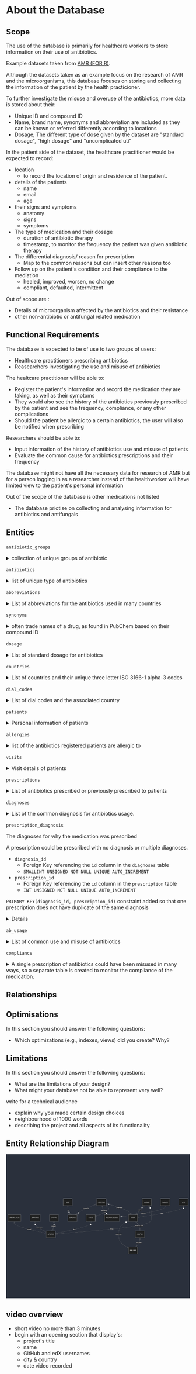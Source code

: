 # About the Database
## Scope
The use of the database is primarily for healthcare workers to store information on their use of antibiotics.

Example datasets taken from [AMR (FOR R)](https://msberends.github.io/AMR/index.html).

Although the datasets taken as an example focus on the research of AMR and the microorganisms, this database focuses on storing and collecting the information of the patient by the health practicioner.


To further investigate the misuse and overuse of the antibiotics, more data is stored about their:
- Unique ID and compound ID
- Name, brand name, synonyms and abbreviation are included as they can be known or referred differently according to locations
- Dosage; The different type of dose given by the dataset are "standard  dosage", "high dosage" and "uncomplicated uti"

In the patient side of the dataset, the healthcare practitioner would be expected to record:
- location
    - to record the location of origin and residence of the patient.
- details of the patients
    - name
    - email
    - age
- their signs and symptoms
    - anatomy
    - signs
    - symptoms
- The type of medication and their dosage
    - duration of antibiotic therapy
    - timestamp, to monitor the frequency the patient was given antibiotic therapy
- The differential diagnosis/ reason for prescription
    - Map to the common reasons but can insert other reasons too
- Follow up on the patient's condition and their compliance to the mediation
    - healed, improved, worsen, no change
    - compliant, defaulted, intermittent

Out of scope are :
- Details of microorganism affected by the antibiotics and their resistance
- other non-antibiotic or antifungal related medication

## Functional Requirements

The database is expected to be of use to two groups of users:
- Healthcare practitioners prescribing antibiotics
- Reasearchers investigating the use and misuse of antibiotics

The healtcare practitioner will be able to:
- Register the patient's information and record the medication they are taking, as well as their symptoms
- They would also see the history of the antibiotics previously prescribed by the patient and see the frequency, compliance, or any other complications
- Should the patient be allergic to a certain antibiotics, the user will also be notified when prescribing

Researchers should be able to:
- Input information of the history of antibiotics use and misuse of patients
- Evaluate the common cause for antibiotics prescriptions and their frequency

The database might not have all the necessary data for research of AMR but for a person logging in as a researcher instead of the healthworker will have limited view to the patient's personal information

Out of the scope of the database is other medications not listed
- The database priotise on collecting and analysing information for antibiotics and antifungals

## Entities

`antibiotic_groups`
<details>
<summary>collection of unique groups of antibiotic</summary>

- `id`
    - Primary Key
    - `SMALL UNSIGNED NOT NULL`
- `name`
    - short and concise group name based on WHONET and WHOCC
    - `VARCHAR(32) NOT NULL`
</details>

`antibiotics`
<details>
<summary>list of unique type of antibiotics</summary>

- `ab`
    - Antibiotic ID
    - The official EARS-Net (European Antimicrobial Resistance Surveillance Network) codes where available, unique
    - Primary Key
    - `CHAR(5) NOT NULL UNIQUE`
    - The official code for antibiotics are the unique combination of 3 letters, so the data type of `CHAR(3)` is used.
- `cid`
    - Compound ID as found in PubChem, unique
    - `INT UNSIGNED UNIQUE`
    - Although unique, some antibiotics in the dataset does not have a compound ID so they `NULL` value is allowed
- `name`
    - Official name as used by WHONET/EARS-Net or the WHO, unique.
    - `VARCHAR(64) UNIQUE`
- `group_id`
    - Foreign Key to `antibiotic_groups`'s `id`
    - `SMALL UNSIGNED NOT NULL`
</details>

`abbreviations`
<details>
<summary>List of abbreviations for the antibiotics used in many countries</summary>

- `id`
    - Primary Key
    - `SMALLINT UNSIGNED NOT NULL UNIQUE AUTO_INCREMENT`
    - 484 abbreviations in the dataset so `SMALLINT` is used
- `ab`
    - Foreign Key to the unique ID of the antibiotic related to the `ab` column on the `antibiotics` table
    - `CHAR(3) NOT NULL`
- `abbreviation`
    - abbreviated name
    - `VARCHAR(32) NOT NULL`
</details>

`synonyms`
<details>
<summary>often trade names of a drug, as found in PubChem based on their compound ID</summary>

- `id`
    - Primary Key
    - `SMALLINT UNSIGNED NOT NULL UNIQUE AUTO_INCREMENT`
    - 5933 synonyms in the dataset so `SMALLINT` is used
- `ab`
    - Foreign Key to the unique ID of the antibiotic related to the `ab` column on the `antibiotics` table
    - `CHAR(3) NOT NULL`
- `synonym`
    - The other name of the drug
    - `VARCHAR(32) NOT NULL`
</details>


`dosage`
<details>
<summary>List of standard dosage for antibiotics</summary>

- `id`
    - Primary Key
    - `SMALLINT UNSIGNED NOT NULL UNIQUE AUTO_INCREMENT`
- `ab`
    -  Foreign Key referencing the `ab` column in the `antibiotics` table
- `type`
    - `ENUM('standard_dosage','high_dosage','uncomplicated_uti')`
    - Three types of dosage based on the dataset
- `dose`
    - There are variable ranges of doses either in gram, MU, mg/kg or a combination of different dose for antibiotics that are a combination of different material.
    - Thus, `VARCHAR` is used to include units of the dosage in the value
    - `VARCHAR(24) NOT NULL`
- `dose_times`
    - `TINYINT UNSIGNED`
    - Number of times dose must be administered
- `administration`
    - `ENUM('iv','oral','im')`
    - Allowed NULL because of some missing information in the csv dataset

</details>


`countries`
<details>
<summary>List of countries and their unique three letter ISO 3166-1 alpha-3 codes </summary>

- `code`
    - Primary key
    - `CHAR(3) UNIQUE NOT NULL`
    - Added constraint to ensure the value inserted into this column is always uppercase
- `name`
    - The official english name of a country

</details>

`dial_codes`
<details>
<summary>List of dial codes and the associated country</summary>

Separated from the `countries` table as there are some countries that share dial codes and some that have multiple

- `id`
    - Primary Key
    - `SMALLINT UNSIGNED NOT NULL UNIQUE AUTO_INCREMENT`
- `dial`
    - The dial code of the country without any '-' symbol.
    - `SMALLINT UNSIGNED NOT NULL`
- `country_code`
    - Foreign Key referencing the `code` column in the `countries` table

Added a unique constraint to ensure that there is no duplicate row of a country with a similar dial code.

</details>

`patients`
<details>
<summary>Personal information of patients</summary>

- `id`
    - Primary Key
    - `INT UNSIGNED NOT NULL UNIQUE AUTO_INCREMENT`
- `full_name`
    - Full name of the patient
    - Although it is common for name of a person to be stored into first name and last name, this information is stored this way to take into consideration for cultures that does not have a surname or last name. From my experience living in Malaysia, where many does not have a last name and instead have their father's name following their first name, there had always been confusion on what should be included in the last name section of a formal form. This results in inconsistencies with the name in a particular form and the name in the National Identification Card.
    - `VARCHAR(100) NOT NULL`
- `email`
    - email of the patient, allowed `NULL` to take into consideration for patients without one.
    - `VARCHAR(100)`
- `dial_code_id`
    - Foreign key, referencing the `id` column in the `dial_codes` table
    - `SMALLINT UNSIGNED`
- `phone`
    - `VARCHAR(15)`
    - `CONSTRAINT digits_only_phone CHECK(phone is NULL or phone regexp '^[0-9]+$')`
    - Used `VARCHAR` instead of int to take into consideration of phone numbers that need to be stored with 0 as the leading character.
    - Constraint added to only allow digits to be stored in this column.
- `birth_date`
    - `DATE NOT NULL`
    - Stored in 'YYYY-MM-DD' format.
- `resident_country_code`
    - Foreign Key referencing the `code` column in the `countries` table
    - `CHAR(3) NOT NULL`
- `birth_country_code`
    - Foreign Key referencing the `code` column in the `countries` table
    - `CHAR(3) NOT NULL`
- `deleted`
    - 0 for false, 1 for true
    - `TINYINT UNSIGNED CHECK(deleted = 1 OR deleted = 0) DEFAULT 0`
    - Constraint added to only allow 1 or 0 only 

```
CONSTRAINT phone_dial_constraint CHECK (
    (phone IS NULL AND dial_code_id IS NULL)
    OR (phone IS NOT NULL AND dial_code_id IS NOT NULL)
)
```
The above constraint ensures that when a phone number is input, the dial code should also be input and vice versa. Otherwise if a patient does not have a phone number, both columns are allowed NULL values

</details>

`allergies`
<details>
<summary>list of the antibiotics registered patients are allergic to</summary>

- `id`
    - Primary Key 
    - `INT UNSIGNED NOT NULL UNIQUE AUTO_INCREMENT`
- `patient_id`
    - Foreign Key referencing the `id` column in the `patients` table
- `ab`
    - Foreign Key referencing the `ab` column in the `antibiotics` table

Added constraint between `patient_id` and `ab` so that no duplicate of the same information.

</details>

`visits`
<details>
<summary>Visit details of patients</summary>

- `id`
    - Primary Key
    - `INT UNSIGNED NOT NULL UNIQUE AUTO_INCREMENT`
- `patient_id`
    - Foreign Key referencing the `id` column in the `patients` table
- `visit_date`
    - `DATE NOT NULL`
    - The date of the patient's visit.
- `last_modified`
    - `DATETIME DEFAULT CURRENT_TIMESTAMP ON UPDATE CURRENT_TIMESTAMP`
    - The timestamp will automatically update with every update on the row.
- `note`
    - Record of the complaint, signs and symptom of the patient, as well as any note of any treatment done during this visit.
    - `VARCHAR(5000)`
- `deleted`
    - 0 for false, 1 for true
    - `TINYINT UNSIGNED CHECK(deleted = 1 OR deleted = 0) DEFAULT 0`

The `visits` table purposed is to collect information on the signs and symptoms of the patient.
For accountability:

</details>


`prescriptions`
<details>
<summary>List of antibiotics prescribed or previously prescribed to patients</summary>

- `id`
    - Primary Key
    - `INT UNSIGNED NOT NULL UNIQUE AUTO_INCREMENT`
- `patient_id`
    - Foreign Key referencing the `id` column in the `patients` table 
    - `INT UNSIGNED NOT NULL`
- `dose_id`
    - Foreign Key referencing the `id` column in the `dosage` table 
- `prescription_date`
    - `DATE NOT NULL`
- `last_modified`
    - `DATETIME DEFAULT CURRENT_TIMESTAMP ON UPDATE CURRENT_TIMESTAMP`
- `deleted`
    - 0 for false, 1 for true
    - `TINYINT UNSIGNED CHECK(deleted = 1 OR deleted = 0) DEFAULT 0`

The purpose of this table is to record antibiotics prescribed to the patient by the current user or previously taken by the patients.
Often patients did not know what or why they were prescribed antibiotics, this also includes those who took antibiotics without prescriptions. Thus, the `dose_id` and `diagnosis_id` is allowed `NULL` so that it can be further investigated in the future.

</details>

`diagnoses`
<details>
<summary>List of the common diagnosis for antibiotics usage.</summary>

- `id`
    - Primary Key
    - `SMALLINT UNSIGNED NOT NULL UNIQUE AUTO_INCREMENT`
- `diagnosis`
    - `VARCHAR(64) NOT NULL`

</details>

`prescription_diagnosis`
<summary>The diagnoses for why the medication was prescribed</summary>

A prescription could be prescribed with no diagnosis or multiple diagnoses.
- `diagnosis_id`
    - Foreign Key referencing the `id` column in the `diagnoses` table 
    - `SMALLINT UNSIGNED NOT NULL UNIQUE AUTO_INCREMENT`
- `prescription_id`
    - Foreign Key referencing the `id` column in the `prescription` table 
    - `INT UNSIGNED NOT NULL UNIQUE AUTO_INCREMENT`

`PRIMARY KEY(diagnosis_id, prescription_id)` constraint added so that one prescription does not have duplicate of the same diagnosis

<details>

</details>

`ab_usage`
<details>
<summary>List of common use and misuse of antibiotics</summary>

Created a table instead of `ENUM` for easier potential new insertion.
- `id`
    - Primary Key
    - `SMALLINT UNSIGNED NOT NULL AUTO_INCREMENT`
- `use`
    - `VARCHAR(64) NOT NULL`
    - How the antibiotic was used (ex: use of antibiotics without a prescription)

</details>

`compliance`
<details>
<summary>A single prescription of antibiotics could have been misused in many ways, so a separate table is created to monitor the compliance of the medication.</summary>

- `prescription_id`
    - Foreign Key referencing the `id` column in the `prescription` table 
- `use_id`
    - Foreign Key referencing the `id` column in the `ab_usage` table 
Primary Key(`prescription_id`, `use_id`)

</details>


## Relationships

## Optimisations
In this section you should answer the following questions:

* Which optimizations (e.g., indexes, views) did you create? Why?

## Limitations
In this section you should answer the following questions:

* What are the limitations of your design?
* What might your database not be able to represent very well?


write for a technical audience 
- explain why you made certain design choices
- neighbourhood of 1000 words
- describing the project and all aspects of its functionality

## Entity Relationship Diagram
![ER diagram](images/ER_diagram.png)

## video overview
- short video no more than 3 minutes
- begin with an opening section that display's:
    - project's title
    - name
    - GitHub and edX usernames
    - city & country
    - date video recorded